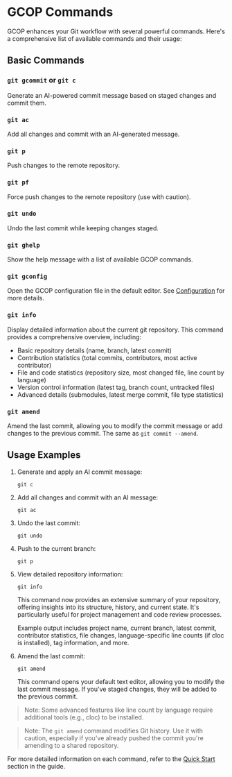 # GCOP Commands

GCOP enhances your Git workflow with several powerful commands. Here's a comprehensive list of available commands and their usage:

## Basic Commands

### `git gcommit` or `git c`

Generate an AI-powered commit message based on staged changes and commit them.

### `git ac`

Add all changes and commit with an AI-generated message.

### `git p`

Push changes to the remote repository.

### `git pf`

Force push changes to the remote repository (use with caution).

### `git undo`

Undo the last commit while keeping changes staged.

### `git ghelp`

Show the help message with a list of available GCOP commands.

### `git gconfig`

Open the GCOP configuration file in the default editor. See [Configuration](/guide/configuration) for more details.

### `git info`

Display detailed information about the current git repository. This command provides a comprehensive overview, including:

- Basic repository details (name, branch, latest commit)
- Contribution statistics (total commits, contributors, most active contributor)
- File and code statistics (repository size, most changed file, line count by language)
- Version control information (latest tag, branch count, untracked files)
- Advanced details (submodules, latest merge commit, file type statistics)

### `git amend`

Amend the last commit, allowing you to modify the commit message or add changes to the previous commit. The same as `git commit --amend`.

## Usage Examples

1. Generate and apply an AI commit message:
   ```
   git c
   ```

2. Add all changes and commit with an AI message:
   ```
   git ac
   ```

3. Undo the last commit:
   ```
   git undo
   ```

4. Push to the current branch:
   ```
   git p
   ```

5. View detailed repository information:
   ```
   git info
   ```
   This command now provides an extensive summary of your repository, offering insights into its structure, history, and current state. It's particularly useful for project management and code review processes.

   Example output includes project name, current branch, latest commit, contributor statistics, file changes, language-specific line counts (if cloc is installed), tag information, and more.

6. Amend the last commit:
   ```
   git amend
   ```
   This command opens your default text editor, allowing you to modify the last commit message. If you've staged changes, they will be added to the previous commit.

> Note: Some advanced features like line count by language require additional tools (e.g., cloc) to be installed.

> Note: The `git amend` command modifies Git history. Use it with caution, especially if you've already pushed the commit you're amending to a shared repository.

For more detailed information on each command, refer to the [Quick Start](/guide/quick-start.md) section in the guide.
